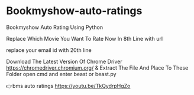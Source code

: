 # Bookmyshow-auto-ratings
Bookmyshow Auto Rating Using Python

Replace Which Movie You Want To Rate Now In 8th Line with url

replace your email id with 20th line 

Download The Latest Version Of Chrome Driver https://chromedriver.chromium.org/ & Extract The File And Place To These Folder open cmd and enter beast or beast.py

👉bms auto ratings
https://youtu.be/TkQydrpHgZo

